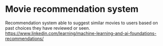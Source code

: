# Movie recommendation system
Recommendation system able to suggest similar movies to users based on past choices they have reviewed or seen.
https://www.linkedin.com/learning/machine-learning-and-ai-foundations-recommendations/
